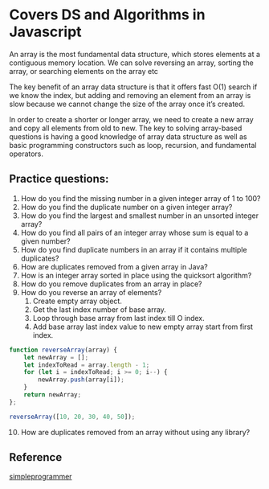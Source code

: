 
# Covers DS and Algorithms in Javascript

An array is the most fundamental data structure, which stores elements at a contiguous memory location. We can solve reversing an array, sorting the array, or searching elements on the array etc

The key benefit of an array data structure is that it offers fast O(1) search if we know the index, but adding and removing an element from an array is slow because we cannot change the size of the array once it’s created.

In order to create a shorter or longer array, we need to create a new array and copy all elements from old to new. The key to solving array-based questions is having a good knowledge of array data structure as well as basic programming constructors such as loop, recursion, and fundamental operators.

## Practice questions:

1. How do you find the missing number in a given integer array of 1 to 100?
2. How do you find the duplicate number on a given integer array?
3. How do you find the largest and smallest number in an unsorted integer array?
4. How do you find all pairs of an integer array whose sum is equal to a given number?
5. How do you find duplicate numbers in an array if it contains multiple duplicates?
6. How are duplicates removed from a given array in Java?
7. How is an integer array sorted in place using the quicksort algorithm?
8. How do you remove duplicates from an array in place?
9. How do you reverse an array of elements?
    1. Create empty array object.
    2. Get the last index number of base array.
    3. Loop through base array from last index till O index.
    4. Add base array last index value to new empty array start from first index.
```javascript
function reverseArray(array) {
    let newArray = [];
    let indexToRead = array.length - 1;
    for (let i = indexToRead; i >= 0; i--) {
        newArray.push(array[i]);
    }
    return newArray;
};

reverseArray([10, 20, 30, 40, 50]);
```
10. How are duplicates removed from an array without using any library?

## Reference

[simpleprogrammer](https://simpleprogrammer.com/programming-interview-questions/)
